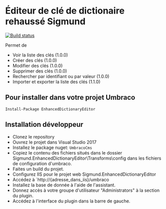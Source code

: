 # Éditeur de clé de dictionaire rehaussé Sigmund

[![Build status](https://sigmundftw.visualstudio.com/EnhancedDictionaryEditor/_apis/build/status/EnhancedDictionaryEditor%20Build%20pipeline)](https://sigmundftw.visualstudio.com/EnhancedDictionaryEditor/_build/latest?definitionId=78)

Permet de 
- Voir la liste des clés                    (1.0.0)
- Créer des clés                            (1.0.0)
- Modifier des clés                         (1.0.0)
- Supprimer des clés                        (1.0.0)
- Rechercher par identifiant ou par valeur  (1.0.0)
- Importer et exporter la liste des clés    (1.1.0)

## Pour installer dans votre projet Umbraco

```
Install-Package EnhancedDictionaryEditor
```

## Installation développeur

- Clonez le repository
- Ouvrez le projet dans Visual Studio 2017
- Installez le package nuget: `UmbracoCms`
- Copiez le contenu des fichiers situés dans le dossier Sigmund.EnhancedDictionaryEditor\Transforms\config dans les fichiers de configuration d'umbraco.
- Faites un build du projet.
- Configurez IIS pour le projet web Sigmund.EnhancedDictionaryEditor
- Accédez à `http://{adresse_dans_iis}/umbraco
- Installez la base de donnée à l'aide de l'assistant.
- Donnez accès à votre groupe d'utilisateur "Administrators" à la section du plugin.
- Accédez à l'interface du plugin dans la barre de gauche.
